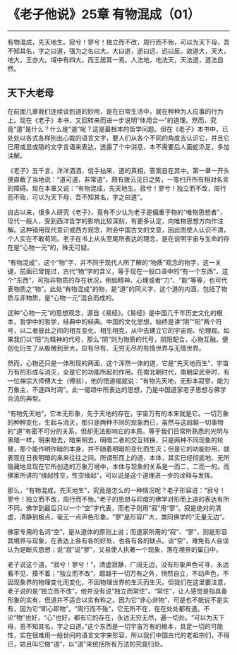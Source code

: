 # 《老子他说》25章 有物混成（01）

------

有物混成，先天地生。寂兮！寥兮！独立而不改，周行而不殆，可以为天下母，吾不知其名，字之曰道，强为之名曰大。大曰逝，逝曰远，远曰反。故道大，天大，地大，王亦大。域中有四大，而王居其一焉。人法地，地法天，天法道，道法自然。

## 天下大老母

在前面几章我们连续谈到道的妙用，是在日常生活中，就在种种为人应事的行为上。现在《老子》本书，又回转来而进一步说明“体用合一”的道理。然而，究竟“道”是什么？什么是“道”呢？这是最根本的哲学问题。但在《老子》本书中，已处处以各式各样别出心裁的语言文字，要人们从各个不同的角度去认识它，并且它已用或显或隐的文字言语来表达，透露了个中消息，本不需要后人画蛇添足，多加注解。

《老子》五千言，洋洋洒洒，信手拈来，道的真相，答案自在其中。第一章一开头便直截了当地说：“道可道，非常道”。颇有拨云见日之势，一笔扫开所有相对名言的障碍。现在本章又说：“有物混成，先天地生。寂兮！寥兮！独立而不改，周行而不殆，可以为天下母，吾不知其名，字之曰道”。

自古以来，很多人研究《老子》，竟有不少认为老子是偏重于物的“唯物思想者”，现代一般人，受到西洋哲学的影响比较深刻，有更多认定，向唯物思想方向作注解。这种错用现代意识或西方观念，附会中国古文的文意，因此而使人认识不清，个人实在不敢苟同。老子在书上从头至尾所表达的理念，是在说明宇宙与生命的存在是“心物一元”的，殊无可疑。

“有物混成”，这个“物”字，并不同于现代人所了解的“物质”观念的物字，这一关键，前面已曾提过，古代“物”字的含义，等于现在一般口语中的“有一个东西”，这个“东西”，可指非物质的存在状况，例如精神、心理或者“力”、“能”等等，也可代表物质之“物”。此处“有物混成”的物，是“道”的同义字，这个道的内涵，包括了物质与非物质，是“心物一元”混合而成的。

这种“心物一元”的思想观念，源自《易经》。《易经》是中国几千年历史文化的根本，哲学中的哲学，经典中的经典。中国的文化思想，始终是讲“阴”“阳”两个符号，以二者彼此之间的相互变化、相生相克，从中去建立它的宇宙观、伦理观。如果我们以“阳”为精神的代号，那么“阴”则为物质的代号，阴阳配合，心物互融，便创化衍生了从极微到至大，应有尽有、无穷无尽的有情世界与无情世界。

然而，心物还只是一体所现的两面，这个浑然一体的道，它是“先天地而生”，宇宙万有的形成与消灭，全是它的功能所起的作用。在南北朝时代，南朝梁武帝时，有一位禅宗大师傅大士（傅翁），他的悟道偈就说：“有物先天地，无形本寂寥，能为万象主，不逐四时凋”。此一偈颂中所表达的思想，乃是中国道家老子思想与佛学合流的典型。

“有物先天地”，它本无形象，先于天地的存在，宇宙万有的本来就是它。一切万象的种种变化，生起与消灭，那只是两种不同的现象而已，虽然与这超越一切事物的“道”有密不可分的关系，但却无法影响它的本质。等于我们日常所熟悉的光明与黑暗一样，明来暗去，暗来明去，明暗二者的交互转换，只是两种不同现象的轮替，那个能作明作暗的本身，并不随着明暗的变化而生灭；但是它的功能妙用，就表现在日夜明暗的来来往往之间。所谓形而上的道、本体，其实已经彻底地、无所隐藏地显现在它所创造的万象万境中，本体与现象的关系是一而二，二而一的。而佛家所讲的“缘起性空，性空缘起”，可以说是这个道理进一步的诠释与发挥。

那么，“有物混成，先天地生”，究竟是怎么的一种情况呢？老子形容说：“寂兮！寥兮！独立而不改，周行而不殆。”老子的思想与印度的佛学对形而上道的表达有所不同，佛学到最后只以一个“空”字代表，而老子则用“寂”用“寥”。寂是绝对的清虚，清静到极点，毫无一点声色形象。“寥”是形容广大，类同佛学的“无量无边”。

佛家专用的名词“空”，是从道体的原则上说；而道家所用的“寂”、“寥”，则是形容其境界与现象，在表达上各有各的好处，也各有各的缺点。谈“空”，难免有人会误认为是断灭思想；说“寂”说“寥”，又易使人执著一个现象，落在境界的窠臼中。

老子说这个道，“寂兮！寥兮！”，清虚寂静，广阔无边，没有形象声色可寻，永远看不见、摸不着；“独立而不改”，超越于一切万有之外，悄然自立，不动声色，不因现象界的物理变化而变化，不因物理世界的生灭而生灭。但我们在这里要注意，老子说的是“独立而不改”，他并没有说“独立而常住”。“常住”，让人感觉是指具备形象的实有，但道并不适合以实有称之。因为它“非心非物”，可是也不能说不是实有，因为它“即心即物”。“周行而不殆”，它无所不在，在在处处都有道。不论“物”也好，“心”也好，都有它的存在，永远无穷无尽，遍一切处。“可以为天下母，吾不知其名，字之曰道。”这个东西是一切宇宙万有的根本，具足一切的可能性，实在很难用一般世间的语言文字来形容，所以我们中国古代的老祖宗们，不得已，姑且叫它做“道”，以“道”来统括所有万法的究竟归处。